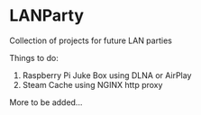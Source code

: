 # LANParty
Collection of projects for future LAN parties

Things to do:
1. Raspberry Pi Juke Box using DLNA or AirPlay
2. Steam Cache using NGINX http proxy

More to be added...

